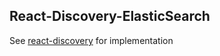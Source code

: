 ## React-Discovery-ElasticSearch

See [react-discovery](https://github.com/ubleipzig/react-discovery) for implementation
